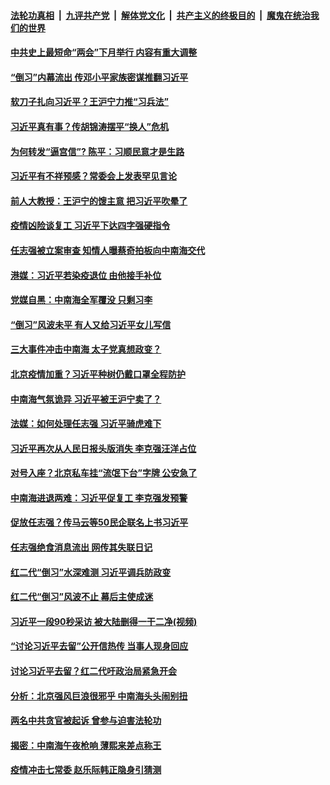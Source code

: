 ####  [法轮功真相](../../../../basic/blob/master/README.md?t=04180401) &nbsp;|&nbsp; [九评共产党](../../../../9ping.md/blob/master/README.md?t=04180401) &nbsp;|&nbsp; [解体党文化](../../../../jtdwh.md/blob/master/README.md?t=04180401)  &nbsp;|&nbsp; [共产主义的终极目的](../../../../gczydzjmd.md/blob/master/README.md?t=04180401) &nbsp;|&nbsp; [魔鬼在统治我们的世界](../../../../mgztzwmdsj.md/blob/master/README.md?t=04180401) 

#### [中共史上最短命“两会”下月举行 内容有重大调整](../pages/prog1138/a102825045.md?t=04180401) 

#### [“倒习”内幕流出 传邓小平家族密谋推翻习近平](../pages/prog1138/a102822757.md?t=04180401) 

#### [软刀子扎向习近平？王沪宁力推“习兵法”](../pages/prog1138/a102822085.md?t=04180401) 

#### [习近平真有事？传胡锦涛摆平“换人”危机](../pages/prog1138/a102822027.md?t=04180401) 

#### [为何转发“逼宫信”? 陈平：习顺民意才是生路](../pages/prog1138/a102820695.md?t=04180401) 

#### [习近平有不祥预感？常委会上发表罕见言论](../pages/prog1138/a102820004.md?t=04180401) 

#### [前人大教授：王沪宁的馊主意 把习近平吹晕了](../pages/prog1138/a102820082.md?t=04180401) 

#### [疫情凶险谈复工 习近平下达四字强硬指令](../pages/prog1138/a102819167.md?t=04180401) 

#### [任志强被立案审查 知情人曝蔡奇拍板向中南海交代](../pages/prog1138/a102818252.md?t=04180401) 

#### [港媒：习近平若染疫退位 由他接手补位](../pages/prog1138/a102817660.md?t=04180401) 

#### [党媒自黑：中南海全军覆没 只剩习李](../pages/prog1138/a102816891.md?t=04180401) 

#### [“倒习”风波未平 有人又给习近平女儿写信](../pages/prog1138/a102816223.md?t=04180401) 

#### [三大事件冲击中南海 太子党真想政变？](../pages/prog1138/a102816175.md?t=04180401) 

#### [北京疫情加重？习近平种树仍戴口罩全程防护](../pages/prog1138/a102815546.md?t=04180401) 

#### [中南海气氛诡异 习近平被王沪宁卖了？](../pages/prog1138/a102813991.md?t=04180401) 

#### [法媒：如何处理任志强 习近平骑虎难下](../pages/prog1138/a102813297.md?t=04180401) 

#### [习近平再次从人民日报头版消失 李克强汪洋占位](../pages/prog1138/a102813010.md?t=04180401) 

#### [对号入座？北京私车挂“流氓下台”字牌 公安急了](../pages/prog1138/a102812554.md?t=04180401) 

#### [中南海进退两难：习近平促复工 李克强发预警](../pages/prog1138/a102812306.md?t=04180401) 

#### [促放任志强？传马云等50民企联名上书习近平](../pages/prog1138/a102809652.md?t=04180401) 

#### [任志强绝食消息流出 网传其失联日记](../pages/prog1138/a102809467.md?t=04180401) 

#### [红二代“倒习”水深难测 习近平调兵防政变](../pages/prog1138/a102807907.md?t=04180401) 

#### [红二代“倒习”风波不止 幕后主使成迷](../pages/prog1138/a102806878.md?t=04180401) 

#### [习近平一段90秒采访 被大陆删得一干二净(视频)](../pages/prog1138/a102806160.md?t=04180401) 

#### [“讨论习近平去留”公开信热传 当事人现身回应](../pages/prog1138/a102806065.md?t=04180401) 

#### [讨论习近平去留？红二代吁政治局紧急开会](../pages/prog1138/a102805636.md?t=04180401) 

#### [分析：北京强风巨浪很邪乎 中南海头头闹别扭](../pages/prog1138/a102805501.md?t=04180401) 

#### [两名中共贪官被起诉 曾参与迫害法轮功](../pages/prog1138/a102803675.md?t=04180401) 

#### [揭密：中南海午夜枪响 薄熙来差点称王](../pages/prog1138/a102803393.md?t=04180401) 

#### [疫情冲击七常委 赵乐际韩正隐身引猜测](../pages/prog1138/a102803326.md?t=04180401) 

